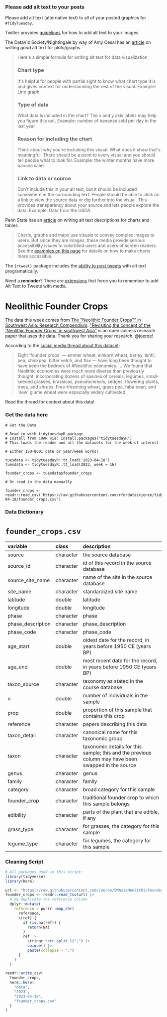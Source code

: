 ### Please add alt text to your posts

Please add alt text (alternative text) to all of your posted graphics for `#TidyTuesday`. 

Twitter provides [guidelines](https://help.twitter.com/en/using-twitter/picture-descriptions) for how to add alt text to your images.

The DataViz Society/Nightingale by way of Amy Cesal has an [article](https://medium.com/nightingale/writing-alt-text-for-data-visualization-2a218ef43f81) on writing _good_ alt text for plots/graphs.

> Here's a simple formula for writing alt text for data visualization:
> ### Chart type
> It's helpful for people with partial sight to know what chart type it is and gives context for understanding the rest of the visual.
> Example: Line graph
> ### Type of data
> What data is included in the chart? The x and y axis labels may help you figure this out.
> Example: number of bananas sold per day in the last year
> ### Reason for including the chart
> Think about why you're including this visual. What does it show that's meaningful. There should be a point to every visual and you should tell people what to look for.
> Example: the winter months have more banana sales
> ### Link to data or source
> Don't include this in your alt text, but it should be included somewhere in the surrounding text. People should be able to click on a link to view the source data or dig further into the visual. This provides transparency about your source and lets people explore the data.
> Example: Data from the USDA

Penn State has an [article](https://accessibility.psu.edu/images/charts/) on writing alt text descriptions for charts and tables.

> Charts, graphs and maps use visuals to convey complex images to users. But since they are images, these media provide serious accessibility issues to colorblind users and users of screen readers. See the [examples on this page](https://accessibility.psu.edu/images/charts/) for details on how to make charts more accessible.

The `{rtweet}` package includes the [ability to post tweets](https://docs.ropensci.org/rtweet/reference/post_tweet.html) with alt text programatically.

Need a **reminder**? There are [extensions](https://chrome.google.com/webstore/detail/twitter-required-alt-text/fpjlpckbikddocimpfcgaldjghimjiik/related) that force you to remember to add Alt Text to Tweets with media.

# Neolithic Founder Crops

The data this week comes from [The "Neolithic Founder Crops"" in Southwest Asia: Research Compendium](https://github.com/joeroe/SWAsiaNeolithicFounderCrops/). ["Revisiting the concept of the 'Neolithic Founder Crops' in southwest Asia"](https://link.springer.com/article/10.1007/s00334-023-00917-1) is an open-access research paper that uses the data. Thank you for sharing your research, [@joeroe](https://github.com/joeroe)!

According to the [social media thread about this dataset](https://fosstodon.org/@joeroe@archaeo.social/110186477750041419):

> Eight 'founder crops' — emmer wheat, einkorn wheat, barley, lentil, pea, chickpea, bitter vetch, and flax — have long been thought to have been the bedrock of #Neolithic economies. 
> ...
> We found that Neolithic economies were much more diverse than previously thought, incorporating dozens of species of cereals, legumes, small-seeded grasses, brassicas, pseudocereals, sedges, flowering plants, trees, and shrubs. Free-threshing wheat, grass pea, faba bean, and ‘new' glume wheat were especially widely cultivated.

Read the thread for context about this data!

### Get the data here

```{r}
# Get the Data

# Read in with tidytuesdayR package 
# Install from CRAN via: install.packages("tidytuesdayR")
# This loads the readme and all the datasets for the week of interest

# Either ISO-8601 date or year/week works!

tuesdata <- tidytuesdayR::tt_load('2023-04-18')
tuesdata <- tidytuesdayR::tt_load(2023, week = 16)

founder_crops <- tuesdata$founder_crops

# Or read in the data manually

founder_crops <- readr::read_csv('https://raw.githubusercontent.com/rfordatascience/tidytuesday/main/data/2023/2023-04-18/founder_crops.csv')
```

### Data Dictionary

# `founder_crops.csv`

|variable          |class     |description       |
|:-----------------|:---------|:-----------------|
|source            |character |the source database|
|source_id         |character |id of this record in the source database|
|source_site_name  |character |name of the site in the source database|
|site_name         |character |standardized site name|
|latitude          |double    |latitude          |
|longitude         |double    |longitude         |
|phase             |character |phase             |
|phase_description |character |phase_description |
|phase_code        |character |phase_code        |
|age_start         |double    |oldest date for the record, in years before 1950 CE (years BP)|
|age_end           |double    |most recent date for the record, in years before 1950 CE (years BP)|
|taxon_source      |character |taxonomy as stated in the course database|
|n                 |double    |number of individuals in the sample|
|prop              |double    |proportion of this sample that contains this crop|
|reference         |character |papers describing this data|
|taxon_detail      |character |canonical name for this taxonomic group|
|taxon             |character |taxonomic details for this sample; this and the previous column may have been swapped in the source|
|genus             |character |genus             |
|family            |character |family            |
|category          |character |broad category for this sample|
|founder_crop      |character |traditional founder crop to which this sample belongs|
|edibility         |character |parts of the plant that are edible, if any|
|grass_type        |character |for grasses, the category for this sample|
|legume_type       |character |for legumes, the category for this sample|

### Cleaning Script

```r
# All packages used in this script:
library(tidyverse)
library(here)

url <- "https://raw.githubusercontent.com/joeroe/SWAsiaNeolithicFounderCrops/main/analysis/data/derived_data/swasia_neolithic_flora.tsv"
founder_crops <- readr::read_tsv(url) |> 
  # de-duplicate the reference column
  dplyr::mutate(
    reference = purrr::map_chr(
      reference,
      \(ref) {
        if (is.na(ref)) {
          return(NA)
        }
        ref |> 
          stringr::str_split_1(";") |> 
          unique() |> 
          paste(collapse = ";")
      }
    )
  )

readr::write_csv(
  founder_crops,
  here::here(
    "data",
    "2023",
    "2023-04-18",
    "founder_crops.csv"
  )
)
```
